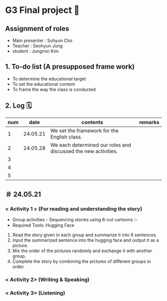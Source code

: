 # G3  Final project 💭
## Assignment of roles
- Main presenter : Suhyun Cho
- Teacher : Seohyun Jung
- student : Jungmin Kim

## 1. To-do list (A presupposed frame work)
- To determine the educational target
- To set the educational content
- To frame the way the class is conducted

## 2. Log 🗓️
|num|date|contents|remarks|
 |--|--|--|--|
 |1 |24.05.21|We set the framework for the English class.||
 |2 |24.05.28|We each determined our roles and discussed the new activities.||
 |3 ||||
 |4 ||||
 |5 ||||
 
## ＃ 24.05.21 
### < Activity 1 >  (For reading and understanding the story)
- Group activities - Sequencing stories using 6-cut cartoons 💥 
- Required Tools: Hugging Face
1. Read the story given in each group and summarize it into 6 sentences.
2. Input the summarized sentence into the hugging face and output it as a picture.
3. Mix the order of the pictures randomly and exchange it with another group.
4. Complete the story by combining the pictures of different groups in order.
### < Activity 2> (Writing & Speaking)
### < Activity 3> (Listening)

